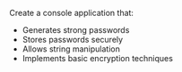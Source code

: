 Create a console application that:

- Generates strong passwords
- Stores passwords securely
- Allows string manipulation
- Implements basic encryption techniques